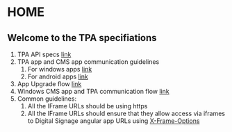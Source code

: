 # HOME

## Welcome to the TPA specifiations

1. TPA API specs [link](TPA-API-specs.md)
2. TPA app and CMS app communication guidelines
    1. For windows apps [link](Windows-App-Integration-Guidelines.md)
    2. For android apps [link](Android-App-Integration-Guidelines.md)
3. App Upgrade flow [link](images/App-Upgrade-Flow.png)
4. Windows CMS app and TPA communication flow [link](images/Windows-CMS-and-TPA-communication.png)
5. Common guidelines:
    1. All the IFrame URLs should be using https
    2. All the IFrame URLs should ensure that they allow access via iframes to Digital Signage angular app URLs using [X-Frame-Options](https://developer.mozilla.org/en-US/docs/Web/HTTP/Headers/X-Frame-Options)

